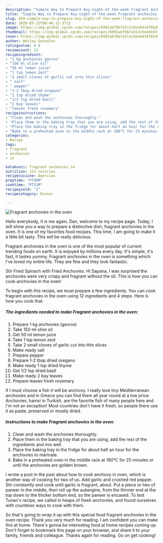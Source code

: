 ```yaml
---
description: "Simple Way to Prepare Any-night-of-the-week Fragrant anchovies in the oven"
title: "Simple Way to Prepare Any-night-of-the-week Fragrant anchovies in the oven"
slug: 459-simple-way-to-prepare-any-night-of-the-week-fragrant-anchovies-in-the-oven
date: 2020-05-22T00:46:13.371Z
image: https://img-global.cpcdn.com/recipes/6992abf6b7a513c6ee0434f01d5626c8/751x532cq70/fragrant-anchovies-in-the-oven-recipe-main-photo.jpg
thumbnail: https://img-global.cpcdn.com/recipes/6992abf6b7a513c6ee0434f01d5626c8/751x532cq70/fragrant-anchovies-in-the-oven-recipe-main-photo.jpg
cover: https://img-global.cpcdn.com/recipes/6992abf6b7a513c6ee0434f01d5626c8/751x532cq70/fragrant-anchovies-in-the-oven-recipe-main-photo.jpg
author: Wesley Gonzales
ratingvalue: 4.9
reviewcount: 13
recipeingredient:
- "1 kg anchovies gavros"
- "150 ml olive oil"
- "50 ml lemon juice"
- "1 tsp lemon zest"
- "2 small cloves of garlic cut into thin slices"
- " salt"
- " pepper"
- "1-2 tbsp dried oregano"
- "1 tsp dried thyme"
- "1/2 tsp dried basil"
- "2 bay leaves"
- "leaves fresh rosemary"
recipeinstructions:
- "Clean and wash the anchovies thoroughly."
- "Place them in the baking tray that you are using, add the rest of the ingredients and mix well."
- "Place the baking tray in the fridge for about half an hour for the anchovies to marinate."
- "Bake in a preheated oven in the middle rack at 180°C for 25 minutes or until the anchovies are golden brown."
categories:
- Recipe
tags:
- fragrant
- anchovies
- in

katakunci: fragrant anchovies in 
nutrition: 213 calories
recipecuisine: American
preptime: "PT40M"
cooktime: "PT31M"
recipeyield: "2"
recipecategory: Dinner

---
```



![Fragrant anchovies in the oven](https://img-global.cpcdn.com/recipes/6992abf6b7a513c6ee0434f01d5626c8/751x532cq70/fragrant-anchovies-in-the-oven-recipe-main-photo.jpg)

Hello everybody, it is me again, Dan, welcome to my recipe page. Today, I will show you a way to prepare a distinctive dish, fragrant anchovies in the oven. It is one of my favorites food recipes. This time, I am going to make it a little bit tasty. This will be really delicious.

Fragrant anchovies in the oven is one of the most popular of current trending foods on earth. It is enjoyed by millions every day. It's simple, it's fast, it tastes yummy. Fragrant anchovies in the oven is something which I've loved my entire life. They are fine and they look fantastic.

Stir Fried Spinach with Fried Anchovies. Hi Sapana, I was surprised the anchovies were very crispy and fragrant without the oil. This is how you can cook anchovies in the oven!


To begin with this recipe, we must prepare a few ingredients. You can cook fragrant anchovies in the oven using 12 ingredients and 4 steps. Here is how you cook that.

<!--inarticleads1-->

##### The ingredients needed to make Fragrant anchovies in the oven:

1. Prepare 1 kg anchovies (gavros)
1. Take 150 ml olive oil
1. Get 50 ml lemon juice
1. Take 1 tsp lemon zest
1. Take 2 small cloves of garlic cut into thin slices
1. Make ready  salt
1. Prepare  pepper
1. Prepare 1-2 tbsp dried oregano
1. Make ready 1 tsp dried thyme
1. Get 1/2 tsp dried basil
1. Make ready 2 bay leaves
1. Prepare leaves fresh rosemary


If I must choose a fish it will be anchovy. I really love tiny Mediterranean anchovies and in Greece you can find them all year round at a low price. Anchovies, hamsi in Turkish, are the favorite fish of many people here and I&#39;m not an exception! Most countries don&#39;t have it fresh, so people there use it as paste, preserved or mostly dried. 

<!--inarticleads2-->

##### Instructions to make Fragrant anchovies in the oven:

1. Clean and wash the anchovies thoroughly.
1. Place them in the baking tray that you are using, add the rest of the ingredients and mix well.
1. Place the baking tray in the fridge for about half an hour for the anchovies to marinate.
1. Bake in a preheated oven in the middle rack at 180°C for 25 minutes or until the anchovies are golden brown.


I wrote a post in the past about how to cook anchovy in oven, which is another way of cooking for two of us. Add garlic and crushed red pepper. Stir constantly and cook until garlic is fragrant, about. Put a piece or two of paneer in the middle, then roll up the aubergine, from the thinner end at the top down to the thicker bottom end, so the paneer is encased. To test Tunan&#39;s recipe, we called in heaps of fresh anchovies, and found ourselves with countless ways to cook with them. 

So that's going to wrap it up with this special food fragrant anchovies in the oven recipe. Thank you very much for reading. I am confident you can make this at home. There's gonna be interesting food at home recipes coming up. Don't forget to bookmark this page on your browser, and share it to your family, friends and colleague. Thanks again for reading. Go on get cooking!
